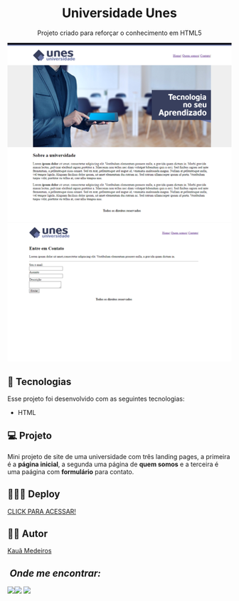 <h1 align="center"> Universidade Unes  </h1>

<p align="center">
Projeto criado para reforçar o conhecimento em HTML5
</p>

<img src="./imagens/site-img.png" alt="imgagem site">

<img src="./imagens/form-img.png" alt="formulario site">

## 🚀 Tecnologias

Esse projeto foi desenvolvido com as seguintes tecnologias:

- HTML

## 💻 Projeto

Mini projeto de site de uma universidade com três landing pages, a primeira é a <b>página inicial</b>, a segunda uma página de <b>quem somos</b> e a terceira é uma paágina com <b>formulário</b> para contato.


## 👨🏻‍💻 Deploy

<a target="_blank" href="https://unes-universidade-kauamath.netlify.app/">CLICK PARA ACESSAR!</a>

## 🙋🏻 Autor

<a href="https://www.linkedin.com/in/kauã-medeiros-493403228/" target="_blank">Kauã Medeiros</a>

## &nbsp;<i>Onde me encontrar:</i> <br>

<div style="display: inline_block">
  <a href="https://www.linkedin.com/in/kauã-medeiros-493403228/" target="_blank"><img src="https://img.shields.io/badge/-LinkedIn-%230077B5?style=for-the-badge&logo=linkedin&logoColor=white"></a><a href = "mailto:contato.kauamedeiros@gmail.com" target="_blank"><img src="https://img.shields.io/badge/-Gmail-%23333?style=for-the-badge&logo=gmail&logoColor=white" target="_blank"></a> <a href="https://www.instagram.com/k.matheus/" target="_blank"><img src="https://user-images.githubusercontent.com/75697499/179569889-2a993690-1c1d-4c3c-a89e-775aee94a742.svg"></a>
 </div>
